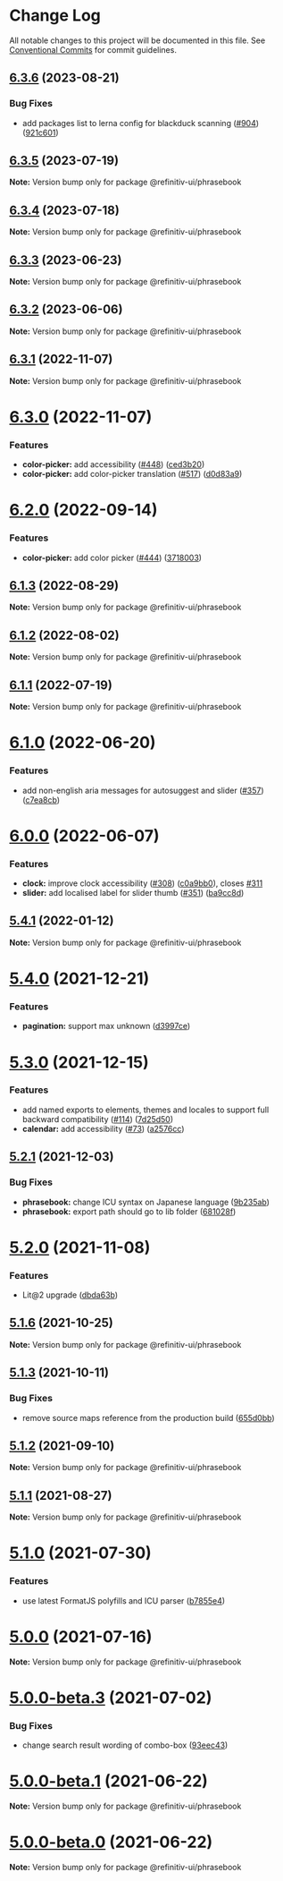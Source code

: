 # Change Log

All notable changes to this project will be documented in this file.
See [Conventional Commits](https://conventionalcommits.org) for commit guidelines.

## [6.3.6](https://github.com/Refinitiv/refinitiv-ui/compare/@refinitiv-ui/phrasebook@6.3.5...@refinitiv-ui/phrasebook@6.3.6) (2023-08-21)

### Bug Fixes

- add packages list to lerna config for blackduck scanning ([#904](https://github.com/Refinitiv/refinitiv-ui/issues/904)) ([921c601](https://github.com/Refinitiv/refinitiv-ui/commit/921c60189b4b0d898864eebaedc5d457a3740194))

## [6.3.5](https://github.com/Refinitiv/refinitiv-ui/compare/@refinitiv-ui/phrasebook@6.3.4...@refinitiv-ui/phrasebook@6.3.5) (2023-07-19)

**Note:** Version bump only for package @refinitiv-ui/phrasebook

## [6.3.4](https://github.com/Refinitiv/refinitiv-ui/compare/@refinitiv-ui/phrasebook@6.3.3...@refinitiv-ui/phrasebook@6.3.4) (2023-07-18)

**Note:** Version bump only for package @refinitiv-ui/phrasebook

## [6.3.3](https://github.com/Refinitiv/refinitiv-ui/compare/@refinitiv-ui/phrasebook@6.3.2...@refinitiv-ui/phrasebook@6.3.3) (2023-06-23)

**Note:** Version bump only for package @refinitiv-ui/phrasebook

## [6.3.2](https://github.com/Refinitiv/refinitiv-ui/compare/@refinitiv-ui/phrasebook@6.3.1...@refinitiv-ui/phrasebook@6.3.2) (2023-06-06)

**Note:** Version bump only for package @refinitiv-ui/phrasebook

## [6.3.1](https://github.com/Refinitiv/refinitiv-ui/compare/@refinitiv-ui/phrasebook@6.3.0...@refinitiv-ui/phrasebook@6.3.1) (2022-11-07)

**Note:** Version bump only for package @refinitiv-ui/phrasebook

# [6.3.0](https://github.com/Refinitiv/refinitiv-ui/compare/@refinitiv-ui/phrasebook@6.2.0...@refinitiv-ui/phrasebook@6.3.0) (2022-11-07)

### Features

- **color-picker:** add accessibility ([#448](https://github.com/Refinitiv/refinitiv-ui/issues/448)) ([ced3b20](https://github.com/Refinitiv/refinitiv-ui/commit/ced3b208ab817975923a2feeba1f6488d30f046a))
- **color-picker:** add color-picker translation ([#517](https://github.com/Refinitiv/refinitiv-ui/issues/517)) ([d0d83a9](https://github.com/Refinitiv/refinitiv-ui/commit/d0d83a9f57a65cf8904f3555d87f0fbd32085a07))

# [6.2.0](https://github.com/Refinitiv/refinitiv-ui/compare/@refinitiv-ui/phrasebook@6.1.3...@refinitiv-ui/phrasebook@6.2.0) (2022-09-14)

### Features

- **color-picker:** add color picker ([#444](https://github.com/Refinitiv/refinitiv-ui/issues/444)) ([3718003](https://github.com/Refinitiv/refinitiv-ui/commit/37180039a77d908acd731c89067ecfce3f23955f))

## [6.1.3](https://github.com/Refinitiv/refinitiv-ui/compare/@refinitiv-ui/phrasebook@6.1.2...@refinitiv-ui/phrasebook@6.1.3) (2022-08-29)

**Note:** Version bump only for package @refinitiv-ui/phrasebook

## [6.1.2](https://github.com/Refinitiv/refinitiv-ui/compare/@refinitiv-ui/phrasebook@6.1.1...@refinitiv-ui/phrasebook@6.1.2) (2022-08-02)

**Note:** Version bump only for package @refinitiv-ui/phrasebook

## [6.1.1](https://github.com/Refinitiv/refinitiv-ui/compare/@refinitiv-ui/phrasebook@6.1.0...@refinitiv-ui/phrasebook@6.1.1) (2022-07-19)

**Note:** Version bump only for package @refinitiv-ui/phrasebook

# [6.1.0](https://github.com/Refinitiv/refinitiv-ui/compare/@refinitiv-ui/phrasebook@6.0.0...@refinitiv-ui/phrasebook@6.1.0) (2022-06-20)

### Features

- add non-english aria messages for autosuggest and slider ([#357](https://github.com/Refinitiv/refinitiv-ui/issues/357)) ([c7ea8cb](https://github.com/Refinitiv/refinitiv-ui/commit/c7ea8cb5de1d7b6ad468b93ffddfbf15559873ba))

# [6.0.0](https://github.com/Refinitiv/refinitiv-ui/compare/@refinitiv-ui/phrasebook@6.0.0-next.2...@refinitiv-ui/phrasebook@6.0.0) (2022-06-07)

### Features

- **clock:** improve clock accessibility ([#308](https://github.com/Refinitiv/refinitiv-ui/issues/308)) ([c0a9bb0](https://github.com/Refinitiv/refinitiv-ui/commit/c0a9bb04c212b6aa4dbce495bec4faebd9080eaf)), closes [#311](https://github.com/Refinitiv/refinitiv-ui/issues/311)
- **slider:** add localised label for slider thumb ([#351](https://github.com/Refinitiv/refinitiv-ui/issues/351)) ([ba9cc8d](https://github.com/Refinitiv/refinitiv-ui/commit/ba9cc8d563444dba35a082a3898dc4e8f9235074))

## [5.4.1](https://github.com/Refinitiv/refinitiv-ui/compare/@refinitiv-ui/phrasebook@5.4.0...@refinitiv-ui/phrasebook@5.4.1) (2022-01-12)

**Note:** Version bump only for package @refinitiv-ui/phrasebook

# [5.4.0](https://github.com/Refinitiv/refinitiv-ui/compare/@refinitiv-ui/phrasebook@5.3.0...@refinitiv-ui/phrasebook@5.4.0) (2021-12-21)

### Features

- **pagination:** support max unknown ([d3997ce](https://github.com/Refinitiv/refinitiv-ui/commit/d3997ce16abb9c01ecc43bcf6a80386b02cd3c12))

# [5.3.0](https://github.com/Refinitiv/refinitiv-ui/compare/@refinitiv-ui/phrasebook@5.2.1...@refinitiv-ui/phrasebook@5.3.0) (2021-12-15)

### Features

- add named exports to elements, themes and locales to support full backward compatibility ([#114](https://github.com/Refinitiv/refinitiv-ui/issues/114)) ([7d25d50](https://github.com/Refinitiv/refinitiv-ui/commit/7d25d50c649308fc5a17d086e9e01467a0dabfb9))
- **calendar:** add accessibility ([#73](https://github.com/Refinitiv/refinitiv-ui/issues/73)) ([a2576cc](https://github.com/Refinitiv/refinitiv-ui/commit/a2576cc8a1f0229bb5988af0c9d0bbf8ce7f765c))

## [5.2.1](https://github.com/Refinitiv/refinitiv-ui/compare/@refinitiv-ui/phrasebook@5.2.0...@refinitiv-ui/phrasebook@5.2.1) (2021-12-03)

### Bug Fixes

- **phrasebook:** change ICU syntax on Japanese language ([9b235ab](https://github.com/Refinitiv/refinitiv-ui/commit/9b235ab61fa0dae5c6ce97b66acee52dfd4028d4))
- **phrasebook:** export path should go to lib folder ([681028f](https://github.com/Refinitiv/refinitiv-ui/commit/681028ff960a831cfa888d0fdea38ddd40de815f))

# [5.2.0](https://github.com/Refinitiv/refinitiv-ui/compare/@refinitiv-ui/phrasebook@5.1.6...@refinitiv-ui/phrasebook@5.2.0) (2021-11-08)

### Features

- Lit@2 upgrade ([dbda63b](https://github.com/Refinitiv/refinitiv-ui/commit/dbda63be97257f891cb1f2c5ff46b638c70e0b15))

## [5.1.6](https://github.com/Refinitiv/refinitiv-ui/compare/@refinitiv-ui/phrasebook@5.1.3...@refinitiv-ui/phrasebook@5.1.6) (2021-10-25)

**Note:** Version bump only for package @refinitiv-ui/phrasebook

## [5.1.3](https://github.com/Refinitiv/refinitiv-ui/compare/@refinitiv-ui/phrasebook@5.1.2...@refinitiv-ui/phrasebook@5.1.3) (2021-10-11)

### Bug Fixes

- remove source maps reference from the production build ([655d0bb](https://github.com/Refinitiv/refinitiv-ui/commit/655d0bb57290e5fe1276bf1a99bd7a0190d7a2f8))

## [5.1.2](https://git.sami.int.thomsonreuters.com/elf/refinitiv-ui/compare/@refinitiv-ui/phrasebook@5.1.1...@refinitiv-ui/phrasebook@5.1.2) (2021-09-10)

**Note:** Version bump only for package @refinitiv-ui/phrasebook

## [5.1.1](https://git.sami.int.thomsonreuters.com/elf/refinitiv-ui/compare/@refinitiv-ui/phrasebook@5.1.0...@refinitiv-ui/phrasebook@5.1.1) (2021-08-27)

**Note:** Version bump only for package @refinitiv-ui/phrasebook

# [5.1.0](https://git.sami.int.thomsonreuters.com/elf/refinitiv-ui/compare/@refinitiv-ui/phrasebook@5.0.0...@refinitiv-ui/phrasebook@5.1.0) (2021-07-30)

### Features

- use latest FormatJS polyfills and ICU parser ([b7855e4](https://git.sami.int.thomsonreuters.com/elf/refinitiv-ui/commits/b7855e409d10d9c8b9f31a34953470549295a8ab))

# [5.0.0](https://git.sami.int.thomsonreuters.com/elf/refinitiv-ui/compare/@refinitiv-ui/phrasebook@5.0.0-beta.3...@refinitiv-ui/phrasebook@5.0.0) (2021-07-16)

**Note:** Version bump only for package @refinitiv-ui/phrasebook

# [5.0.0-beta.3](https://git.sami.int.thomsonreuters.com/elf/refinitiv-ui/compare/@refinitiv-ui/phrasebook@5.0.0-beta.1...@refinitiv-ui/phrasebook@5.0.0-beta.3) (2021-07-02)

### Bug Fixes

- change search result wording of combo-box ([93eec43](https://git.sami.int.thomsonreuters.com/elf/refinitiv-ui/commits/93eec43eeae82e4e2605a774a5411f0d224cd6d7))

# [5.0.0-beta.1](https://git.sami.int.thomsonreuters.com/elf/refinitiv-ui/compare/@refinitiv-ui/phrasebook@5.0.0-beta.0...@refinitiv-ui/phrasebook@5.0.0-beta.1) (2021-06-22)

**Note:** Version bump only for package @refinitiv-ui/phrasebook

# [5.0.0-beta.0](https://git.sami.int.thomsonreuters.com/elf/refinitiv-ui/compare/@refinitiv-ui/phrasebook@5.0.0-alpha.5...@refinitiv-ui/phrasebook@5.0.0-beta.0) (2021-06-22)

**Note:** Version bump only for package @refinitiv-ui/phrasebook
